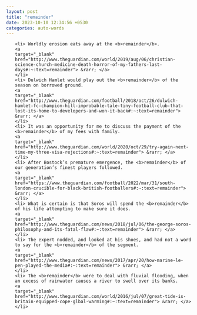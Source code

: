 ```yaml
---
layout: post
title: "remainder"
date: 2023-10-10 12:34:56 +0530
categories: auto-words
---
```

<ol>

    <li> Worldly erosion eats away at the <b>remainder</b>.
    <a 
    target="_blank" 
    href="http://www.theguardian.com/world/2019/aug/06/christian-science-church-medicine-death-horror-of-my-fathers-last-days#:~:text=remainder"> &rarr; </a>
    </li>
    <li> Dulwich Hamlet would play out the <b>remainder</b> of the season on borrowed ground.
    <a 
    target="_blank" 
    href="http://www.theguardian.com/football/2018/oct/26/dulwich-hamlet-fc-champion-hill-improbable-tale-tiny-football-club-that-lost-its-home-to-developers-and-won-it-back#:~:text=remainder"> &rarr; </a>
    </li>
    <li> It was an opportunity for me to discuss the payment of the <b>remainder</b> of my fees with family.
    <a 
    target="_blank" 
    href="http://www.theguardian.com/world/2020/oct/29/try-again-next-time-my-three-visa-rejections#:~:text=remainder"> &rarr; </a>
    </li>
    <li> After Bostock’s premature emergence, the <b>remainder</b> of our generation’s finest players followed.
    <a 
    target="_blank" 
    href="https://www.theguardian.com/football/2022/mar/31/south-london-crucible-for-black-british-footballers#:~:text=remainder"> &rarr; </a>
    </li>
    <li> What is certain is that Soros will spend the <b>remainder</b> of his life attempting to make sure it does.
    <a 
    target="_blank" 
    href="http://www.theguardian.com/news/2018/jul/06/the-george-soros-philosophy-and-its-fatal-flaw#:~:text=remainder"> &rarr; </a>
    </li>
    <li> The expert nodded, and looked at his shoes, and had not a word to say for the <b>remainder</b> of the segment.
    <a 
    target="_blank" 
    href="http://www.theguardian.com/news/2017/apr/20/how-marine-le-pen-played-the-media#:~:text=remainder"> &rarr; </a>
    </li>
    <li> The <b>remainder</b> were to deal with fluvial flooding, when an excess of rainwater causes a river to swell over its banks.
    <a 
    target="_blank" 
    href="http://www.theguardian.com/world/2016/jul/07/great-tide-is-britain-equipped-cope-glbal-warming#:~:text=remainder"> &rarr; </a>
    </li>